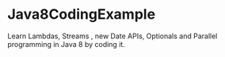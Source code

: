 # Java8CodingExample
Learn Lambdas, Streams , new Date APIs, Optionals and Parallel programming in Java 8 by coding it.
